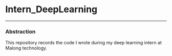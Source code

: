 # Intern_DeepLearning

------
### Abstraction  
This repository records the code I wrote during my deep learning intern at Malong technology.
